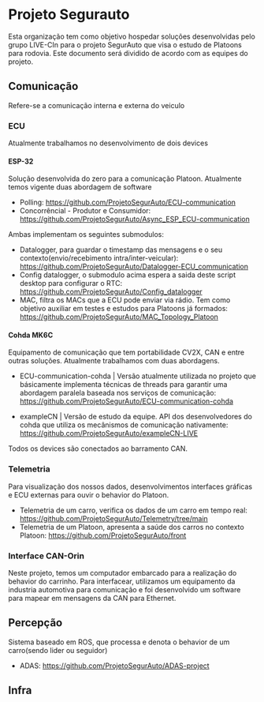 # Projeto Segurauto

Esta organização tem como objetivo hospedar soluções desenvolvidas pelo grupo LIVE-CIn para o projeto SegurAuto que visa o estudo de Platoons para rodovia. Este documento será dividido de acordo com as equipes do projeto.

## Comunicação
Refere-se a comunicação interna e externa do veiculo

### ECU
Atualmente trabalhamos no desenvolvimento de dois devices

#### ESP-32
Solução desenvolvida do zero para a comunicação Platoon. Atualmente temos vigente duas abordagem de software

- Polling: https://github.com/ProjetoSegurAuto/ECU-communication
- Concorrêncial - Produtor e Consumidor: https://github.com/ProjetoSegurAuto/Async_ESP_ECU-communication

Ambas implementam os seguintes submodulos:

- Datalogger, para guardar o timestamp das mensagens e o seu contexto(envio/recebimento intra/inter-veicular): https://github.com/ProjetoSegurAuto/Datalogger-ECU_communication
- Config datalogger, o submodulo acima espera a saida deste script desktop para configurar o RTC: https://github.com/ProjetoSegurAuto/Config_datalogger
- MAC, filtra os MACs que a ECU pode enviar via rádio. Tem como objetivo auxiliar em testes e estudos para Platoons já formados: https://github.com/ProjetoSegurAuto/MAC_Topology_Platoon

#### Cohda MK6C
Equipamento de comunicação que tem portabilidade CV2X, CAN e entre outras soluções. Atualmente trabalhamos com duas abordagens.

-  ECU-communication-cohda | Versão atualmente utilizada no projeto que básicamente implementa técnicas de threads para garantir uma abordagem paralela baseada nos serviços de comunicação: https://github.com/ProjetoSegurAuto/ECU-communication-cohda

- exampleCN | Versão de estudo da equipe. API dos desenvolvedores do cohda que utiliza os mecânismos de comunicação nativamente: https://github.com/ProjetoSegurAuto/exampleCN-LIVE

Todos os devices são conectados ao barramento CAN.

### Telemetria
Para visualização dos nossos dados, desenvolvimentos interfaces gráficas e ECU externas para ouvir o behavior do Platoon.

- Telemetria de um carro, verifica os dados de um carro em tempo real: https://github.com/ProjetoSegurAuto/Telemetry/tree/main
- Telemetria de um Platoon, apresenta a saúde dos carros no contexto Platoon: https://github.com/ProjetoSegurAuto/front

### Interface CAN-Orin
Neste projeto, temos um computador embarcado para a realização do behavior do carrinho. Para interfacear, utilizamos um equipamento da industria automotiva para comunicação e foi desenvolvido um software para mapear em mensagens da CAN para Ethernet. 

## Percepção
Sistema baseado em ROS, que processa e denota o behavior de um carro(sendo lider ou seguidor) 

- ADAS: https://github.com/ProjetoSegurAuto/ADAS-project

## Infra
